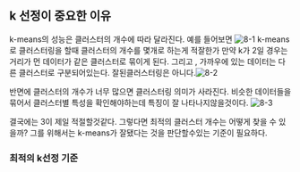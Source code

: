 
## k 선정이 중요한 이유
k-means의 성능은 클러스터의 개수에 따라 달라진다.
예를 들어보면 ![8-1](https://bakey-api.codeit.kr/api/files/resource?root=static&seqId=5810&directory=8-1.png&name=8-1.png)
k-means로 클러스터링을 할때 클러스터의 개수를 몇개로 하는게 적잘한가
만약 k가 2일 경우는 거리가 먼 데이터가 같은 클러스터로 묶이게 된다. 그리고 , 가까우에 있는 데이터는 다른 클러스터로 구분되어있는다. 잘된클러스터링은 아니다.![8-2](https://bakey-api.codeit.kr/api/files/resource?root=static&seqId=5810&directory=8-2.png&name=8-2.png)

반면에 클러스터의 개수가 너무 많으면 클러스터링 의미가 사라진다.
비슷한 데이터들을 묶어서 클러스터별 특성을 확인해야하는데 특징이 잘 나타나지않을것이다.
![8-3](https://bakey-api.codeit.kr/api/files/resource?root=static&seqId=5810&directory=8-3.png&name=8-3.png)

결국에는 3이 제일 적절할것같다.
그렇다면 최적의 클러스터 개수는 어떻게 찾을 수 있을까?
그를 위해서는 k-means가 잘됐다는 것을 판단할수있는 기준이 필요하다.
### 최적의 k선정 기준
